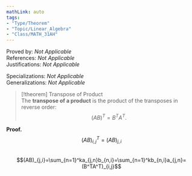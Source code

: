 ```yaml
---
mathLink: auto  
tags:  
- "Type/Theorem"  
- "Topic/Linear_Algebra"  
- "Class/MATH_31AH"  
---
```

Proved by: <i>Not Applicable</i>  
References: <i>Not Applicable</i>  
Justifications: <i>Not Applicable</i>  
  
Specializations: <i>Not Applicable</i>  
Generalizations: <i>Not Applicable</i>  
  
> [!theorem] Transpose of Product  
> The **transpose of a product** is the product of the transposes in reverse order:  
> $$(AB)^T=B^TA^T.$$  
  
**Proof.**  
$$(AB)^T_{i,j}=(AB)_{j,i}$$  
$$(AB)_{j,i}=\sum_{n=1}^ka_{j,n}b_{n,i}=\sum_{n=1}^kb_{n,i}a_{j,n}=(B^TA^T)_{i,j}$$  
